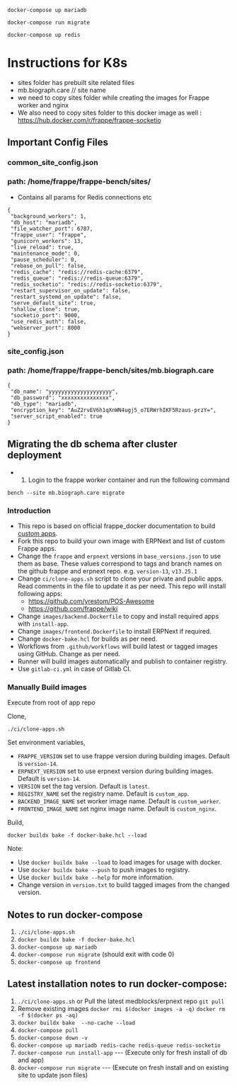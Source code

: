 

```
docker-compose up mariadb
```

```
docker-compose run migrate
```

```
docker-compose up redis
```
# Instructions for K8s

- sites folder has prebuilt site related files
- mb.biograph.care // site name
- we need to copy sites folder while creating the images for Frappe worker and nginx 
- We also need to copy sites folder to this docker image as well : https://hub.docker.com/r/frappe/frappe-socketio

## Important Config Files

### common_site_config.json
### path: /home/frappe/frappe-bench/sites/

- Contains all params for Redis connections etc

```
{
 "background_workers": 1,
 "db_host": "mariadb",
 "file_watcher_port": 6787,
 "frappe_user": "frappe",
 "gunicorn_workers": 13,
 "live_reload": true,
 "maintenance_mode": 0,
 "pause_scheduler": 0,
 "rebase_on_pull": false,
 "redis_cache": "redis://redis-cache:6379",
 "redis_queue": "redis://redis-queue:6379",
 "redis_socketio": "redis://redis-socketio:6379",
 "restart_supervisor_on_update": false,
 "restart_systemd_on_update": false,
 "serve_default_site": true,
 "shallow_clone": true,
 "socketio_port": 9000,
 "use_redis_auth": false,
 "webserver_port": 8000
} 

```


### site_config.json
### path: /home/frappe/frappe-bench/sites/mb.biograph.care

```
{
 "db_name": "yyyyyyyyyyyyyyyyyyyy",
 "db_password": "xxxxxxxxxxxxxxx",
 "db_type": "mariadb",
 "encryption_key": "AuZ2rvEV6h1qXnWN4ugj5_o7ERWrhIKF5Rzaus-przY=",
 "server_script_enabled": true
}
 ```

## Migrating the db schema after cluster deployment

- 1. Login to the frappe worker container and run the following command

```
bench --site mb.biograph.care migrate
```

### Introduction

- This repo is based on official frappe_docker documentation to build [custom apps](https://github.com/frappe/frappe_docker/blob/main/custom_app/README.md).
- Fork this repo to build your own image with ERPNext and list of custom Frappe apps.
- Change the `frappe` and `erpnext` versions in `base_versions.json` to use them as base. These values correspond to tags and branch names on the github frappe and erpnext repo. e.g. `version-13`, `v13.25.1`
- Change `ci/clone-apps.sh` script to clone your private and public apps. Read comments in the file to update it as per need. This repo will install following apps:
  - https://github.com/yrestom/POS-Awesome
  - https://github.com/frappe/wiki
- Change `images/backend.Dockerfile` to copy and install required apps with `install-app`.
- Change `images/frontend.Dockerfile` to install ERPNext if required.
- Change `docker-bake.hcl` for builds as per need.
- Workflows from `.github/workflows` will build latest or tagged images using GitHub. Change as per need.
- Runner will build images automatically and publish to container registry.
- Use `gitlab-ci.yml` in case of Gitlab CI.

### Manually Build images

Execute from root of app repo

Clone,

```shell
./ci/clone-apps.sh
```

Set environment variables,

- `FRAPPE_VERSION` set to use frappe version during building images. Default is `version-14`.
- `ERPNEXT_VERSION` set to use erpnext version during building images. Default is `version-14`.
- `VERSION` set the tag version. Default is `latest`.
- `REGISTRY_NAME` set the registry name. Default is `custom_app`.
- `BACKEND_IMAGE_NAME` set worker image name. Default is `custom_worker`.
- `FRONTEND_IMAGE_NAME` set nginx image name. Default is `custom_nginx`.

Build,

```shell
docker buildx bake -f docker-bake.hcl --load
```

Note:

- Use `docker buildx bake --load` to load images for usage with docker.
- Use `docker buildx bake --push` to push images to registry.
- Use `docker buildx bake --help` for more information.
- Change version in `version.txt` to build tagged images from the changed version.

## Notes to run docker-compose

1. `./ci/clone-apps.sh`
2. `docker buildx bake -f docker-bake.hcl`
1. `docker-compose up mariadb`
2. `docker-compose run migrate` (should exit with code 0)
3. `docker-compose up frontend`

## Latest installation notes to run docker-compose:

1. `./ci/clone-apps.sh` or Pull the latest medblocks/erpnext repo `git pull`
2.  Remove existing images `docker rmi $(docker images -a -q)` `docker rm -f $(docker ps -aq)`
3. `docker buildx bake  --no-cache --load`
4. `docker-compose pull`
5. `docker-compose down -v`
6. `docker-compose up mariadb redis-cache redis-queue redis-socketio`
7. `docker-compose run install-app`  --- (Execute only for fresh install of db and app)
8. `docker-compose run migrate` --- (Execute on fresh install and on existing site to update json files)



